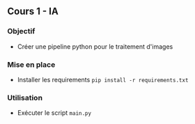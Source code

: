 ## Cours 1 - IA

### Objectif
- Créer une pipeline python pour le traitement d'images

### Mise en place
- Installer les requirements
`pip install -r requirements.txt`

### Utilisation
- Exécuter le script `main.py`

